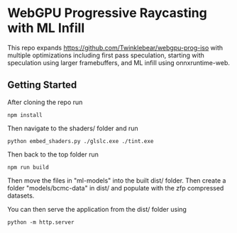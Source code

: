 # WebGPU Progressive Raycasting with ML Infill
This repo expands https://github.com/Twinklebear/webgpu-prog-iso with multiple optimizations including first pass speculation, 
starting with speculation using larger framebuffers, and ML infill using onnxruntime-web.

## Getting Started

After cloning the repo run

```
npm install
```

Then navigate to the shaders/ folder and run
```
python embed_shaders.py ./glslc.exe ./tint.exe
```

Then back to the top folder run 
```
npm run build
```

Then move the files in "ml-models" into the built dist/ folder. Then create a folder
"models/bcmc-data" in dist/ and populate with the zfp compressed datasets. 

You can then serve the application from the dist/ folder using 
```
python -m http.server
```
